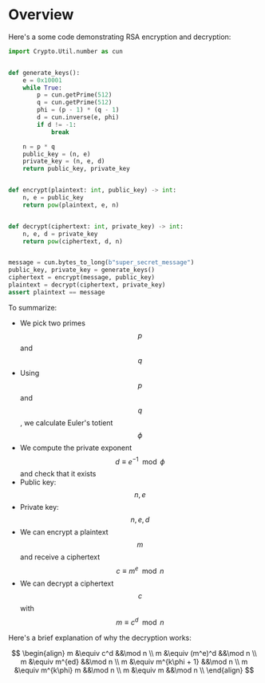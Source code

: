 # Overview

Here's a some code demonstrating RSA encryption and decryption:

```python
import Crypto.Util.number as cun


def generate_keys():
    e = 0x10001
    while True:
        p = cun.getPrime(512)
        q = cun.getPrime(512)
        phi = (p - 1) * (q - 1)
        d = cun.inverse(e, phi)
        if d != -1:
            break

    n = p * q
    public_key = (n, e)
    private_key = (n, e, d)
    return public_key, private_key


def encrypt(plaintext: int, public_key) -> int:
    n, e = public_key
    return pow(plaintext, e, n)


def decrypt(ciphertext: int, private_key) -> int:
    n, e, d = private_key
    return pow(ciphertext, d, n)


message = cun.bytes_to_long(b"super_secret_message")
public_key, private_key = generate_keys()
ciphertext = encrypt(message, public_key)
plaintext = decrypt(ciphertext, private_key)
assert plaintext == message
```

To summarize:

* We pick two primes $$p$$ and $$q$$
* Using $$p$$and $$q$$, we calculate Euler's totient $$\phi$$
* We compute the private exponent $$d \equiv e^{-1} \mod \phi$$ and check that it exists
* Public key: $$n, e$$
* Private key: $$n, e, d$$
* We can encrypt a plaintext $$m$$ and receive a ciphertext $$c \equiv m^e \mod n$$
* We can decrypt a ciphertext $$c$$ with $$m \equiv c^d \mod n$$

Here's a brief explanation of why the decryption works:

$$
\begin{align}
    m &\equiv c^d &&\mod n \\
    m &\equiv (m^e)^d &&\mod n \\
    m &\equiv m^{ed} &&\mod n \\
    m &\equiv m^{k\phi + 1} &&\mod n \\
    m &\equiv m^{k\phi} m &&\mod n \\
    m &\equiv m &&\mod n \\
\end{align}
$$

